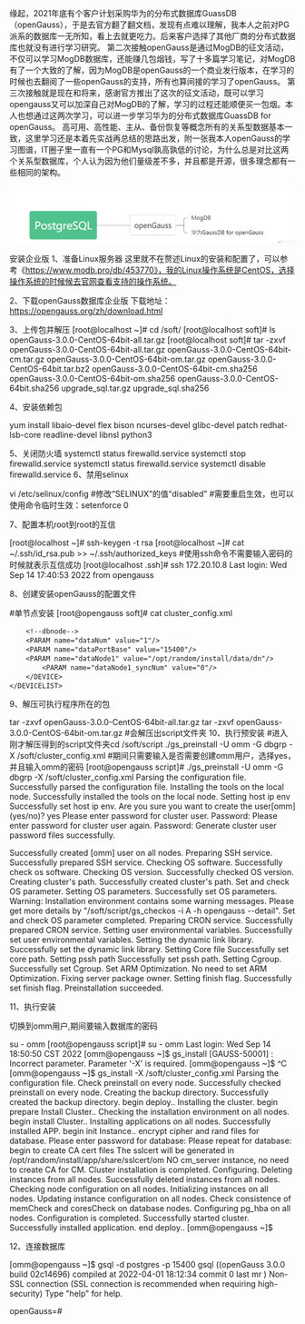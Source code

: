 

  缘起，2021年底有个客户计划采购华为的分布式数据库GuassDB（openGauss），于是去官方翻了翻文档，发现有点难以理解，我本人之前对PG派系的数据库一无所知，看上去就更吃力。后来客户选择了其他厂商的分布式数据库也就没有进行学习研究。
    第二次接触openGauss是通过MogDB的征文活动，不仅可以学习MogDB数据库，还能赚几包烟钱，写了十多篇学习笔记，对MogDB有了一个大致的了解，因为MogDB是openGauss的一个商业发行版本，在学习的时候也去翻阅了一些openGauss的支持，所有也算间接的学习了openGauss。
    第三次接触就是现在和将来，感谢官方推出了这次的征文活动，既可以学习opengauss又可以加深自己对MogDB的了解，学习的过程还能顺便买一包烟。本人也想通过这两次学习，可以进一步学习华为的分布式数据库GuassDB for openGauss。
高可用、高性能、主从、备份恢复等概念所有的关系型数据基本一致，这里学习还是本着先实战再总结的思路出发，附一张我本人openGauss的学习图谱，IT圈子里一直有一个PG和Mysql孰高孰低的讨论，为什么总是对比这两个关系型数据库，个人认为因为他们量级差不多，并且都是开源，很多理念都有一些相同的架构。

![输入图片说明](image.png)

安装企业版
1、准备Linux服务器
    这里就不在赘述Linux的安装和配置了，可以参考《https://www.modb.pro/db/453770》，我的Linux操作系统是CentOS，选择操作系统的时候候去官网查看支持的操作系统。

2、下载openGauss数据库企业版
    下载地址：https://opengauss.org/zh/download.html

3、上传包并解压
[root@localhost ~]# cd /soft/
[root@localhost soft]# ls
openGauss-3.0.0-CentOS-64bit-all.tar.gz
[root@localhost soft]# tar -zxvf openGauss-3.0.0-CentOS-64bit-all.tar.gz 
openGauss-3.0.0-CentOS-64bit-cm.tar.gz
openGauss-3.0.0-CentOS-64bit-om.tar.gz
openGauss-3.0.0-CentOS-64bit.tar.bz2
openGauss-3.0.0-CentOS-64bit-cm.sha256
openGauss-3.0.0-CentOS-64bit-om.sha256
openGauss-3.0.0-CentOS-64bit.sha256
upgrade_sql.tar.gz
upgrade_sql.sha256

4、安装依赖包

yum install libaio-devel flex bison ncurses-devel glibc-devel patch redhat-lsb-core readline-devel libnsl python3

5、关闭防火墙
systemctl status firewalld.service
systemctl stop firewalld.service
systemctl status firewalld.service
systemctl disable firewalld.service
6、禁用selinux

vi /etc/selinux/config
#修改“SELINUX”的值“disabled”
#需要重启生效，也可以使用命令临时生效：setenforce 0

7、配置本机root到root的互信

[root@localhost ~]# ssh-keygen -t rsa
[root@localhost ~]# cat ~/.ssh/id_rsa.pub >> ~/.ssh/authorized_keys
#使用ssh命令不需要输入密码的时候就表示互信成功
[root@localhost .ssh]# ssh 172.20.10.8
Last login: Wed Sep 14 17:40:53 2022 from opengauss

8、创建安装openGauss的配置文件

#单节点安装
[root@opengauss soft]# cat cluster_config.xml 
<?xml version="1.0" encoding="UTF-8"?>
<ROOT>
    <!-- openGauss整体信息 -->
    <CLUSTER>
        <!-- 数据库名称 -->
        <PARAM name="clusterName" value="dbsingle" />
        <!-- 数据库节点名称(hostname) -->
        <PARAM name="nodeNames" value="opengauss" />
        <!-- 数据库安装目录-->
        <PARAM name="gaussdbAppPath" value="/opt/random/install/app" />
        <!-- 日志目录-->
        <PARAM name="gaussdbLogPath" value="/var/log/omm" />
        <!-- 临时文件目录-->
        <PARAM name="tmpMppdbPath" value="/opt/random/tmp" />
        <!-- 数据库工具目录-->
        <PARAM name="gaussdbToolPath" value="/opt/random/install/om" />
        <!-- 数据库core文件目录-->
        <PARAM name="corePath" value="/opt/random/corefile" />
        <!-- 节点IP，与数据库节点名称列表一一对应 -->
        <PARAM name="backIp1s" value="172.20.10.8"/> 
    </CLUSTER>
    <!-- 每台服务器上的节点部署信息 -->
    <DEVICELIST>
        <!-- 节点1上的部署信息 -->
        <DEVICE sn="opengauss">
            <!-- 节点1的主机名称 -->
            <PARAM name="name" value="opengauss"/>
            <!-- 节点1所在的AZ及AZ优先级 -->
            <PARAM name="azName" value="AZ1"/>
            <PARAM name="azPriority" value="1"/>
            <!-- 节点1的IP，如果服务器只有一个网卡可用，将backIP1和sshIP1配置成同一个IP -->
            <PARAM name="backIp1" value="172.20.10.8"/>
            <PARAM name="sshIp1" value="172.20.10.8"/>
               
	    <!--dbnode-->
	    <PARAM name="dataNum" value="1"/>
	    <PARAM name="dataPortBase" value="15400"/>
	    <PARAM name="dataNode1" value="/opt/random/install/data/dn"/>
            <PARAM name="dataNode1_syncNum" value="0"/>
        </DEVICE>
    </DEVICELIST>
</ROOT>

9、解压可执行程序所在的包

tar -zxvf openGauss-3.0.0-CentOS-64bit-all.tar.gz
tar -zxvf openGauss-3.0.0-CentOS-64bit-om.tar.gz
#会解压出script文件夹
10、执行预安装
#进入刚才解压得到的script文件夹cd /soft/script
./gs_preinstall -U omm -G dbgrp -X /soft/cluster_config.xml
#期间只需要输入是否需要创建omm用户，选择yes，并且输入omm的密码
[root@opengauss script]# ./gs_preinstall -U omm -G dbgrp -X /soft/cluster_config.xml
Parsing the configuration file.
Successfully parsed the configuration file.
Installing the tools on the local node.
Successfully installed the tools on the local node.
Setting host ip env
Successfully set host ip env.
Are you sure you want to create the user[omm] (yes/no)? yes
Please enter password for cluster user.
Password: 
Please enter password for cluster user again.
Password: 
Generate cluster user password files successfully.

Successfully created [omm] user on all nodes.
Preparing SSH service.
Successfully prepared SSH service.
Checking OS software.
Successfully check os software.
Checking OS version.
Successfully checked OS version.
Creating cluster's path.
Successfully created cluster's path.
Set and check OS parameter.
Setting OS parameters.
Successfully set OS parameters.
Warning: Installation environment contains some warning messages.
Please get more details by "/soft/script/gs_checkos -i A -h opengauss --detail".
Set and check OS parameter completed.
Preparing CRON service.
Successfully prepared CRON service.
Setting user environmental variables.
Successfully set user environmental variables.
Setting the dynamic link library.
Successfully set the dynamic link library.
Setting Core file
Successfully set core path.
Setting pssh path
Successfully set pssh path.
Setting Cgroup.
Successfully set Cgroup.
Set ARM Optimization.
No need to set ARM Optimization.
Fixing server package owner.
Setting finish flag.
Successfully set finish flag.
Preinstallation succeeded.

11、执行安装

切换到omm用户,期间要输入数据库的密码

su - omm
[root@opengauss script]# su - omm
Last login: Wed Sep 14 18:50:50 CST 2022
[omm@opengauss ~]$ gs_install
[GAUSS-50001] : Incorrect parameter. Parameter '-X' is required.
[omm@opengauss ~]$ ^C
[omm@opengauss ~]$ gs_install -X /soft/cluster_config.xml 
Parsing the configuration file.
Check preinstall on every node.
Successfully checked preinstall on every node.
Creating the backup directory.
Successfully created the backup directory.
begin deploy..
Installing the cluster.
begin prepare Install Cluster..
Checking the installation environment on all nodes.
begin install Cluster..
Installing applications on all nodes.
Successfully installed APP.
begin init Instance..
encrypt cipher and rand files for database.
Please enter password for database:
Please repeat for database:
begin to create CA cert files
The sslcert will be generated in /opt/random/install/app/share/sslcert/om
NO cm_server instance, no need to create CA for CM.
Cluster installation is completed.
Configuring.
Deleting instances from all nodes.
Successfully deleted instances from all nodes.
Checking node configuration on all nodes.
Initializing instances on all nodes.
Updating instance configuration on all nodes.
Check consistence of memCheck and coresCheck on database nodes.
Configuring pg_hba on all nodes.
Configuration is completed.
Successfully started cluster.
Successfully installed application.
end deploy..
[omm@opengauss ~]$ 

12、连接数据库

[omm@opengauss ~]$ gsql -d postgres -p 15400
gsql ((openGauss 3.0.0 build 02c14696) compiled at 2022-04-01 18:12:34 commit 0 last mr  )
Non-SSL connection (SSL connection is recommended when requiring high-security)
Type "help" for help.

openGauss=# 

